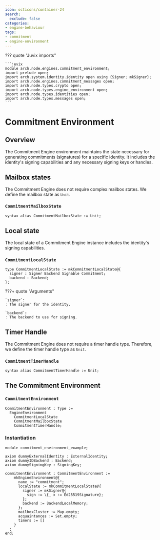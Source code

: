 ```yaml
---
icon: octicons/container-24
search:
  exclude: false
categories:
- engine-behaviour
tags:
- commitment
- engine-environment
---
```


??? quote "Juvix imports"

    ```juvix
    module arch.node.engines.commitment_environment;
    import prelude open;
    import arch.system.identity.identity open using {Signer; mkSigner};
    import arch.node.engines.commitment_messages open;
    import arch.node.types.crypto open;
    import arch.node.types.engine_environment open;
    import arch.node.types.identities open;
    import arch.node.types.messages open;
    ```

# Commitment Environment

## Overview

The Commitment Engine environment maintains the state necessary for generating
commitments (signatures) for a specific identity. It includes the identity's
signing capabilities and any necessary signing keys or handles.

## Mailbox states

The Commitment Engine does not require complex mailbox states. We define the mailbox state as `Unit`.

### `CommitmentMailboxState`

```juvix
syntax alias CommitmentMailboxState := Unit;
```

## Local state

The local state of a Commitment Engine instance includes the identity's signing capabilities.

### `CommitmentLocalState`

```juvix
type CommitmentLocalState := mkCommitmentLocalState@{
  signer : Signer Backend Signable Commitment;
  backend : Backend;
};
```

???+ quote "Arguments"

    `signer`:
    : The signer for the identity.

    `backend`:
    : The backend to use for signing.

## Timer Handle

The Commitment Engine does not require a timer handle type. Therefore, we define
the timer handle type as `Unit`.

### `CommitmentTimerHandle`

```juvix
syntax alias CommitmentTimerHandle := Unit;
```

## The Commitment Environment

### `CommitmentEnvironment`

```juvix
CommitmentEnvironment : Type :=
  EngineEnvironment
    CommitmentLocalState
    CommitmentMailboxState
    CommitmentTimerHandle;
```

### Instantiation

<!-- --8<-- [start:commitmentEnvironment] -->
```juvix extract-module-statements
module commitment_environment_example;

axiom dummyExternalIdentity : ExternalIdentity;
axiom dummyIDBackend : Backend;
axiom dummySigningKey : SigningKey;

commitmentEnvironment : CommitmentEnvironment :=
    mkEngineEnvironment@{
      name := "commitment";
      localState := mkCommitmentLocalState@{
        signer := mkSigner@{
          sign := \{_ x := Ed25519Signature};
        };
        backend := BackendLocalMemory;
      };
      mailboxCluster := Map.empty;
      acquaintances := Set.empty;
      timers := []
    }
  ;
end;
```
<!-- --8<-- [end:commitmentEnvironment] -->
